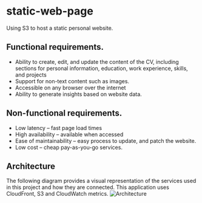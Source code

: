 # static-web-page
Using S3 to host a static personal website.

## Functional requirements.
 - Ability to create, edit, and update the content of the CV, including sections for personal information, education, work experience,
skills, and projects
 - Support for non-text content such as images.
 - Accessible on any browser over the internet
 - Ability to generate insights based on website data.

## Non-functional requirements.
 - Low latency – fast page load times
 - High availability – available when accessed
 - Ease of maintainability – easy process to update, and patch the website.
 - Low cost – cheap pay-as-you-go services.

 ## Architecture
The following diagram provides a visual representation of the services used in this project and how they are connected. This application uses CloudFront, S3 and CloudWatch metrics.
![Architecture](architecture/static-web-page.png)
